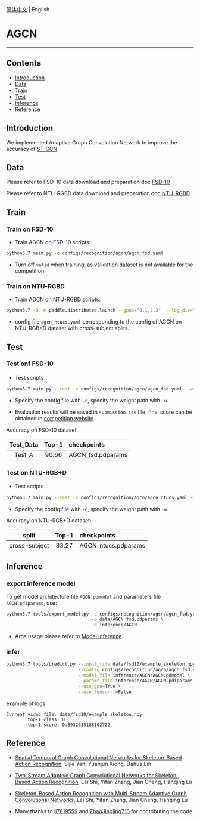 [简体中文](../../../zh-CN/model_zoo/recognition/agcn.md) | English

# AGCN

---
## Contents

- [Introduction](#Introduction)
- [Data](#Data)
- [Train](#Train)
- [Test](#Test)
- [Inference](#Inference)
- [Reference](#Reference)


## Introduction

We implemented Adaptive Graph Convolution Network to improve the accuracy of [ST-GCN](./stgcn.md).

## Data

Please refer to FSD-10 data download and preparation doc [FSD-10](../../dataset/fsd10.md)

Please refer to NTU-RGBD data download and preparation doc [NTU-RGBD](../../dataset/ntu-rgbd.md)

## Train

### Train on FSD-10

- Train AGCN on FSD-10 scripts:

```bash
python3.7 main.py -c configs/recognition/agcn/agcn_fsd.yaml
```

- Turn off `valid` when training, as validation dataset is not available for the competition.

### Train on NTU-RGBD

- Train AGCN on NTU-RGBD scripts:

```bash
python3.7 -B -m paddle.distributed.launch --gpus="0,1,2,3"  --log_dir=log_agcn  main.py  --validate -c configs/recognition/agcn/agcn_ntucs.yaml
```

- config file `agcn_ntucs.yaml` corresponding to the config of AGCN on NTU-RGB+D dataset with cross-subject splits.


## Test

### Test onf FSD-10

- Test scripts：

```bash
python3.7 main.py --test -c configs/recognition/agcn/agcn_fsd.yaml  -w output/AGCN/AGCN_epoch_00100.pdparams
```

- Specify the config file with `-c`, specify the weight path with `-w`.

- Evaluation results will be saved in `submission.csv` file, final score can be obtained in [competition website]().

Accuracy on FSD-10 dataset:

| Test_Data | Top-1 | checkpoints |
| :----: | :----: | :---- |
| Test_A | 90.66 | AGCN_fsd.pdparams|


### Test on NTU-RGB+D

- Test scripts：

```bash
python3.7 main.py --test -c configs/recognition/agcn/agcn_ntucs.yaml -w output/AGCN/AGCN_best.pdparams
```

- Specify the config file with `-c`, specify the weight path with `-w`.

Accuracy on NTU-RGB+D dataset:

| split | Top-1 | checkpoints |
| :----: | :----: | :---- |
| cross-subject | 83.27 | AGCN_ntucs.pdparams|


## Inference

### export inference model

 To get model architecture file `AGCN.pdmodel` and parameters file `AGCN.pdiparams`, use:

```bash
python3.7 tools/export_model.py -c configs/recognition/agcn/agcn_fsd.yaml \
                                -p data/AGCN_fsd.pdparams \
                                -o inference/AGCN
```

- Args usage please refer to [Model Inference](https://github.com/PaddlePaddle/PaddleVideo/blob/release/2.0/docs/zh-CN/start.md#2-%E6%A8%A1%E5%9E%8B%E6%8E%A8%E7%90%86).

### infer

```bash
python3.7 tools/predict.py --input_file data/fsd10/example_skeleton.npy \
                           --config configs/recognition/agcn/agcn_fsd.yaml \
                           --model_file inference/AGCN/AGCN.pdmodel \
                           --params_file inference/AGCN/AGCN.pdiparams \
                           --use_gpu=True \
                           --use_tensorrt=False
```

example of logs:

```
Current video file: data/fsd10/example_skeleton.npy
        top-1 class: 0
        top-1 score: 0.8932635188102722
```


## Reference

- [Spatial Temporal Graph Convolutional Networks for Skeleton-Based Action Recognition](https://arxiv.org/abs/1801.07455), Sijie Yan, Yuanjun Xiong, Dahua Lin

- [Two-Stream Adaptive Graph Convolutional Networks for Skeleton-Based Action Recognition](https://arxiv.org/abs/1805.07694), Lei Shi, Yifan Zhang, Jian Cheng, Hanqing Lu

- [Skeleton-Based Action Recognition with Multi-Stream Adaptive Graph Convolutional Networks](https://arxiv.org/abs/1912.06971), Lei Shi, Yifan Zhang, Jian Cheng, Hanqing Lu

- Many thanks to [li7819559](https://github.com/li7819559) and [ZhaoJingjing713](https://github.com/ZhaoJingjing713) for contributing the code.
